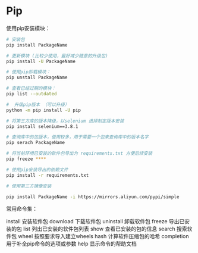 # Pip

使用pip安装模块：

```bash
# 安装包
pip install PackageName

# 更新模块 (比较少使用，最好减少随意的升级包)
pip install -U PackageName

# 使用pip卸载模块：
pip unstall PackageName

# 查看已经过期的模块：
pip list --outdated

#  升级pip版本 （可以升级）
python -m pip install -U pip

# 将第三方库的版本降级，以selenium 选择制定版本安装
pip install selenium==3.8.1

# 查询库中的包版本，使用较多，用于需要一个包来查询库中的版本名字
pip serach PackageName

# 将当前环境已安装的软件包导出为 requirements.txt 方便后续安装
pip freeze ****

# 使用pip安装导出的依赖文件
pip install -r requirements.txt

# 使用第三方镜像安装

pip install PackageName -i https://mirrors.aliyun.com/pypi/simple
```

常用命令集：

install 安装软件包 download 下载软件包 uninstall 卸载软件包 freeze 导出已安装的包 list 列出已安装的软件包列表 show 查看已安装的包的信息 search 搜索软件包 wheel 按照要求导入建立wheels hash 计算软件压缩包的哈希 completion 用于补全pip命令的选项或参数 help 显示命令的帮助文档

